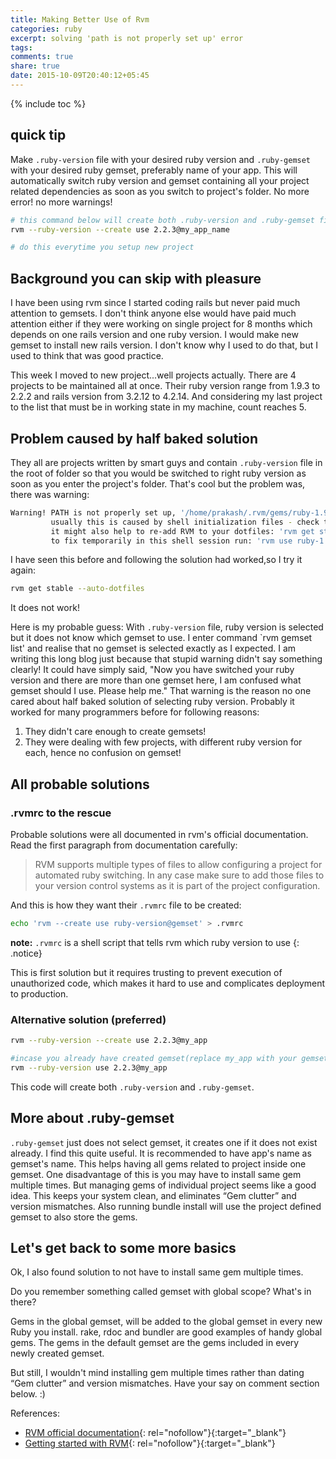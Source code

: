 ```yaml
---
title: Making Better Use of Rvm
categories: ruby
excerpt: solving 'path is not properly set up' error
tags:
comments: true
share: true
date: 2015-10-09T20:40:12+05:45
---
```

{% include toc %}

## quick tip

Make `.ruby-version` file with your desired ruby version and `.ruby-gemset` with your desired ruby gemset, preferably name of your app. This will automatically switch ruby version and gemset containing all your project related dependencies as soon as you switch to project's folder. No more error! no more warnings!

```bash
# this command below will create both .ruby-version and .ruby-gemset file
rvm --ruby-version --create use 2.2.3@my_app_name

# do this everytime you setup new project
```

## Background you can skip with pleasure

I have been using rvm since I started coding rails but never paid much attention to gemsets. I don't think anyone else would have paid much attention either if they were working on single project for 8 months which depends on one rails version and one ruby version. I would make new gemset to install new rails version. I don't know why I used to do that, but I used to think that was good practice.

This week I moved to new project...well projects actually. There are 4 projects to be maintained all at once. Their ruby version range from 1.9.3 to 2.2.2 and rails version from 3.2.12 to 4.2.14. And considering my last project to the list that must be in working state in my machine, count reaches 5.

## Problem caused by half baked solution

They all are projects written by smart guys and contain `.ruby-version` file in the root of folder so that you would be switched to right ruby version as soon as you enter the project's folder. That's cool but the problem was, there was warning:

```bash
Warning! PATH is not properly set up, '/home/prakash/.rvm/gems/ruby-1.9.3-p551@rails3212/bin' is not at first place,
         usually this is caused by shell initialization files - check them for 'PATH=...' entries,
         it might also help to re-add RVM to your dotfiles: 'rvm get stable --auto-dotfiles',
         to fix temporarily in this shell session run: 'rvm use ruby-1.9.3-p551@rails3212'.
```

I have seen this before and following the solution had worked,so I try it again:

```bash
rvm get stable --auto-dotfiles
```

It does not work!

Here is my probable guess: With `.ruby-version` file, ruby version is selected but it does not know which gemset to use. I enter command `rvm gemset list' and realise that no gemset is selected exactly as I expected. I am writing this long blog just because that stupid warning didn't say something clearly! It could have simply said, "Now you have switched your ruby version and there are more than one gemset here, I am confused what gemset should I use. Please help me." That warning is the reason no one cared about half baked solution of selecting ruby version. Probably it worked for many programmers before for following reasons:

1. They didn't care enough to create gemsets!
2. They were dealing with few projects, with different ruby version for each, hence no confusion on gemset!

## All probable solutions

### .rvmrc to the rescue
Probable solutions were all documented in rvm's official documentation. Read the first paragraph from documentation carefully:

>RVM supports multiple types of files to allow configuring a project for automated ruby switching. In any case make sure to add those files to your version control systems as it is part of the project configuration.

And this is how they want their `.rvmrc` file to be created:

```bash
echo 'rvm --create use ruby-version@gemset' > .rvmrc
```

**note:** `.rvmrc` is a shell script that tells rvm which ruby version to use
{: .notice}

This is first solution but it requires trusting to prevent execution of unauthorized code, which makes it hard to use and complicates deployment to production.

### Alternative solution (preferred)

```bash
rvm --ruby-version --create use 2.2.3@my_app

#incase you already have created gemset(replace my_app with your gemset)
rvm --ruby-version use 2.2.3@my_app

```

This code will create both `.ruby-version` and `.ruby-gemset`.

## More about .ruby-gemset
`.ruby-gemset` just does not select gemset, it creates one if it does not exist already. I find this quite useful. It is recommended to have app's name as gemset's name. This helps having all gems related to project inside one gemset. One disadvantage of this is you may have to install same gem multiple times. But managing gems of individual project seems like a good idea. This keeps your system clean, and eliminates “Gem clutter” and version mismatches. Also running bundle install will use the project defined gemset to also store the gems.

## Let's get back to some more basics
Ok, I also found solution to not have to install same gem multiple times.

Do you remember something called gemset with global scope? What's in there?

Gems in the global gemset, will be added to the global gemset in every new Ruby you install. rake, rdoc and bundler are good examples of handy global gems. The gems in the default gemset are the gems included in every newly created gemset.

But still, I wouldn't mind installing gem multiple times rather than dating “Gem clutter” and version mismatches. Have your say on comment section below. :)

References:

- [RVM official documentation](https://rvm.io/workflow/projects){: rel="nofollow"}{:target="_blank"}
- [Getting started with RVM](http://sirupsen.com/get-started-right-with-rvm/){: rel="nofollow"}{:target="_blank"}